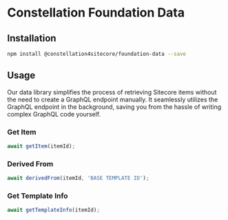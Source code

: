 # Constellation Foundation Data

## Installation

```bash
npm install @constellation4sitecore/foundation-data --save
```

## Usage

Our data library simplifies the process of retrieving Sitecore items without the need to create a GraphQL endpoint manually. It seamlessly utilizes the GraphQL endpoint in the background, saving you from the hassle of writing complex GraphQL code yourself.

### Get Item

```ts
await getItem(itemId);
```

### Derived From

```ts
await derivedFrom(itemId, 'BASE TEMPLATE ID');
```

### Get Template Info

```ts
await getTemplateInfo(itemId);
```
